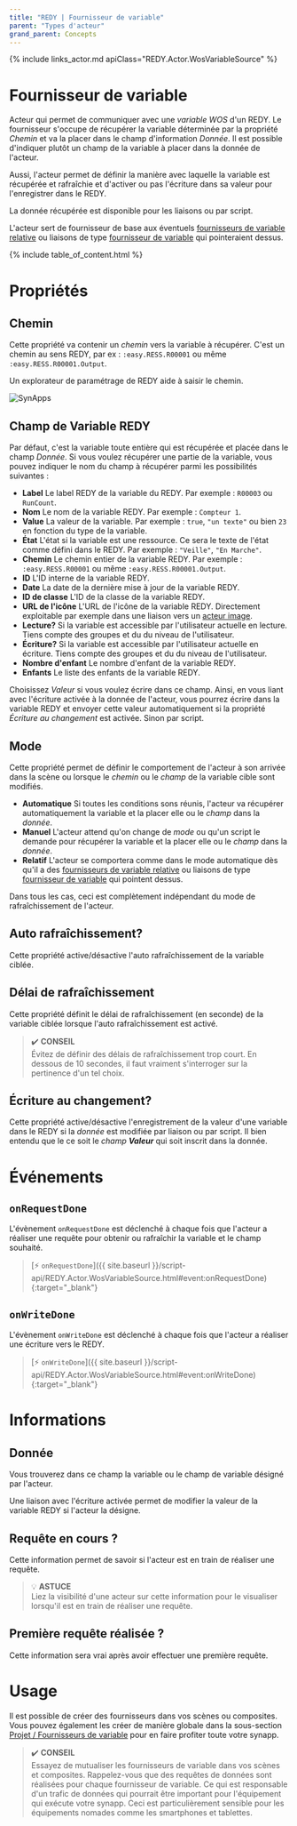 ```yaml
---
title: "REDY | Fournisseur de variable"
parent: "Types d'acteur"
grand_parent: Concepts
---
```


{% include links_actor.md apiClass="REDY.Actor.WosVariableSource" %}

# Fournisseur de variable

Acteur qui permet de communiquer avec une *variable WOS* d'un REDY. Le fournisseur s'occupe de récupérer la variable déterminée par la propriété *Chemin* et va la placer dans le champ d'information *Donnée*. Il est possible d'indiquer plutôt un champ de la variable à placer dans la donnée de l'acteur.

Aussi, l'acteur permet de définir la manière avec laquelle la variable est récupérée et rafraîchie et d'activer ou pas l'écriture dans sa valeur pour l'enregistrer dans le REDY.

La donnée récupérée est disponible pour les liaisons ou par script.

L'acteur sert de fournisseur de base aux éventuels [fournisseurs de variable relative](./redy-wos-relative-variable-source.md) ou liaisons de type [fournisseur de variable](../binding.md#fournisseur-de-variable) qui pointeraient dessus.

{% include table_of_content.html %}

# Propriétés

## Chemin

Cette propriété va contenir un *chemin* vers la variable à récupérer. C'est un chemin au sens REDY, par ex : `:easy.RESS.R00001` ou même `:easy.RESS.R00001.Output`.

Un explorateur de paramétrage de REDY aide à saisir le chemin.

![SynApps](../../assets/concepts/actor/redy-variable-source/sample-01.gif)


## Champ de Variable REDY

Par défaut, c'est la variable toute entière qui est récupérée et placée dans le champ *Donnée*. Si vous voulez récupérer une partie de la variable, vous pouvez indiquer le nom du champ à récupérer parmi les possibilités suivantes :
- **Label** Le label REDY de la variable du REDY. Par exemple : `R00003` ou `RunCount`.
- **Nom** Le nom de la variable REDY. Par exemple : `Compteur 1`.
- **Value** La valeur de la variable. Par exemple : `true`, `"un texte"` ou bien `23` en fonction du type de la variable.
- **État** L'état si la variable est une ressource. Ce sera le texte de l'état comme défini dans le REDY. Par exemple : `"Veille"`, `"En Marche"`.
- **Chemin** Le chemin entier de la variable REDY. Par exemple : `:easy.RESS.R00001` ou même `:easy.RESS.R00001.Output`.
- **ID** L'ID interne de la variable REDY.
- **Date** La date de la dernière mise à jour de la variable REDY.
- **ID de classe** L'ID de la classe de la variable REDY.
- **URL de l'icône** L'URL de l'icône de la variable REDY. Directement exploitable par exemple dans une liaison vers un [acteur image](./display-image.md).
- **Lecture?** Si la variable est accessible par l'utilisateur actuelle en lecture. Tiens compte des groupes et du du niveau de l'utilisateur.
- **Écriture?** Si la variable est accessible par l'utilisateur actuelle en écriture. Tiens compte des groupes et du du niveau de l'utilisateur.
- **Nombre d'enfant** Le nombre d'enfant de la variable REDY.
- **Enfants** Le liste des enfants de la variable REDY.

Choisissez *Valeur* si vous voulez écrire dans ce champ. Ainsi, en vous liant avec l'écriture activée à la donnée de l'acteur, vous pourrez écrire dans la variable REDY et envoyer cette valeur automatiquement si la propriété *Écriture au changement* est activée. Sinon par script.

## Mode

Cette propriété permet de définir le comportement de l'acteur à son arrivée dans la scène ou lorsque le *chemin* ou le *champ* de la variable cible sont modifiés.

- **Automatique** Si toutes les conditions sons réunis, l'acteur va récupérer automatiquement la variable et la placer elle ou le *champ* dans la *donnée*.
- **Manuel** L'acteur attend qu'on change de *mode* ou qu'un script le demande pour récupérer la variable et la placer elle ou le *champ* dans la *donnée*.
- **Relatif** L'acteur se comportera comme dans le mode automatique dès qu'il a des [fournisseurs de variable relative](./redy-wos-relative-variable-source.md) ou liaisons de type [fournisseur de variable](../binding.md#fournisseur-de-variable) qui pointent dessus.

Dans tous les cas, ceci est complètement indépendant du mode de rafraîchissement de l'acteur.

## Auto rafraîchissement?

Cette propriété active/désactive l'auto rafraîchissement de la variable ciblée.

## Délai de rafraîchissement

Cette propriété définit le délai de rafraîchissement (en seconde) de la variable ciblée lorsque l'auto rafraîchissement est activé.


> ✔️ **CONSEIL**<br>
> Évitez de définir des délais de rafraîchissement trop court. En dessous de 10 secondes, il faut vraiment s'interroger sur la pertinence d'un tel choix.

## Écriture au changement?

Cette propriété active/désactive l'enregistrement de la valeur d'une variable dans le REDY si la *donnée* est modifiée par liaison ou par script. Il bien entendu que le ce soit le *champ* ***Valeur*** qui soit inscrit dans la donnée.

# Événements

## `onRequestDone`

L'évènement `onRequestDone` est déclenché à chaque fois que l'acteur a réaliser une requête pour obtenir ou rafraîchir la variable et le champ souhaité.

> [⚡ `onRequestDone`]({{ site.baseurl }}/script-api/REDY.Actor.WosVariableSource.html#event:onRequestDone){:target="_blank"}

## `onWriteDone`

L'évènement `onWriteDone` est déclenché à chaque fois que l'acteur a réaliser une écriture vers le REDY.

> [⚡ `onWriteDone`]({{ site.baseurl }}/script-api/REDY.Actor.WosVariableSource.html#event:onWriteDone){:target="_blank"}

# Informations

## Donnée

Vous trouverez dans ce champ la variable ou le champ de variable désigné par l'acteur.

Une liaison avec l'écriture activée permet de modifier la valeur de la variable REDY si l'acteur la désigne.

## Requête en cours ?

Cette information permet de savoir si l'acteur est en train de réaliser une requête.

> 💡 **ASTUCE**<br>
Liez la visibilité d'une acteur sur cette information pour le visualiser lorsqu'il est en train de réaliser une requête.

## Première requête réalisée ?

Cette information sera vrai après avoir effectuer une première requête.

# Usage

Il est possible de créer des fournisseurs dans vos scènes ou composites. Vous pouvez également les créer de manière globale dans la sous-section [Projet / Fournisseurs de variable](../project/variable-source.md) pour en faire profiter toute votre synapp.


> ✔️ **CONSEIL**<br>
> Essayez de mutualiser les fournisseurs de variable dans vos scènes et composites. Rappelez-vous que des requêtes de données sont réalisées pour chaque fournisseur de variable. Ce qui est responsable d'un trafic de données qui pourrait être important pour l'équipement qui exécute votre synapp. Ceci est particulièrement sensible pour les équipements nomades comme les smartphones et tablettes.
